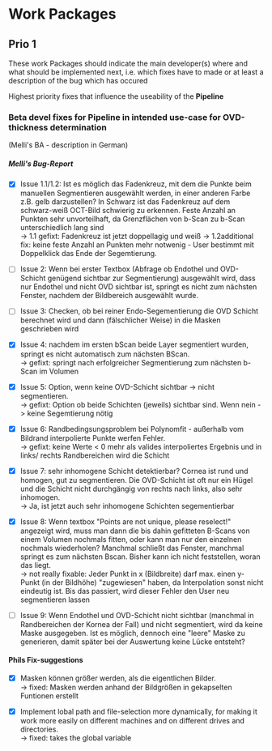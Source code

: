 # Work Packages
## Prio 1
These work Packages should indicate the main developer(s) where and what should be implemented next, i.e. which fixes have to made or at least a description of the bug which has occured

Highest priority fixes that influence the useability of the **Pipeline**


### Beta devel fixes for **Pipeline** in intended use-case for OVD-thickness determination
(Melli's BA - description in German)

##### Melli's Bug-Report
- [x] Issue 1.1/1.2: Ist es möglich das Fadenkreuz, mit dem die Punkte beim manuellen Segmentieren ausgewählt werden, in einer anderen Farbe z.B. gelb darzustellen? In Schwarz ist das Fadenkreuz auf dem schwarz-weiß OCT-Bild schwierig zu erkennen. Feste Anzahl an Punkten sehr unvorteilhaft, da Grenzflächen von b-Scan zu b-Scan unterschiedlich lang sind  <br />
-> 1.1 gefixt: Fadenkreuz ist jetzt doppellagig und weiß
-> 1.2additional fix: keine feste Anzahl an Punkten mehr notwenig - User bestimmt mit Doppelklick das Ende der Segemtierung.

- [ ] Issue 2: Wenn bei erster Textbox (Abfrage ob Endothel und OVD-Schicht genügend sichtbar zur Segmentierung) ausgewählt wird, dass nur Endothel und nicht OVD sichtbar ist, springt es nicht zum nächsten Fenster, nachdem der Bildbereich ausgewählt wurde.

- [ ] Issue 3: Checken, ob bei reiner Endo-Segementierung die OVD Schicht berechnet wird und dann (fälschlicher Weise) in die Masken geschrieben wird

- [x] Issue 4: nachdem im ersten bScan beide Layer segmentiert wurden, springt es nicht automatisch zum nächsten BScan.  <br />
-> gefixt: springt nach erfolgreicher Segmentierung zum nächsten b-Scan im Volumen

- [x] Issue 5: Option, wenn keine OVD-Schicht sichtbar -> nicht segmentieren.  <br />
-> gefixt: Option ob beide Schichten (jeweils) sichtbar sind. Wenn nein -> keine Segemtierung nötig

- [x] Issue 6: Randbedingsungsproblem bei Polynomfit - außerhalb vom Bildrand interpolierte Punkte werfen Fehler. <br />
-> gefixt: keine Werte < 0 mehr als valides interpoliertes Ergebnis und in links/ rechts Randbereichen wird die Schicht

- [x] Issue 7: sehr inhomogene Schicht detektierbar? Cornea ist rund und homogen, gut zu segmentieren. Die OVD-Schicht ist oft nur ein Hügel und die Schicht nicht durchgängig von rechts nach links, also sehr inhomogen.  <br />
-> Ja, ist jetzt auch sehr inhomogene Schichten segementierbar

- [x] Issue 8: Wenn textbox "Points are not unique, please reselect!" angezeigt wird, muss man dann die bis dahin gefitteten B-Scans von einem Volumen nochmals fitten, oder kann man nur den einzelnen nochmals wiederholen? Manchmal schließt das Fenster, manchmal springt es zum nächsten Bscan. Bisher kann ich nicht feststellen, woran das liegt.  <br />
-> not really fixable: Jeder Punkt in x (Bildbreite) darf max. einen y-Punkt (in der Bildhöhe) "zugewiesen" haben, da Interpolation sonst nicht eindeutig ist. Bis das passiert, wird dieser Fehler den User neu segmentieren lassen

- [ ] Issue 9: Wenn Endothel und OVD-Schicht nicht sichtbar (manchmal in Randbereichen der Kornea der Fall) und nicht segmentiert, wird da keine Maske ausgegeben. Ist es möglich, dennoch eine "leere" Maske zu generieren, damit später bei der Auswertung keine Lücke entsteht?


#### Phils Fix-suggestions
- [x] Masken können größer werden, als die eigentlichen Bilder.  <br />
-> fixed: Masken werden anhand der Bildgrößen in gekapselten Funtionen erstellt

- [x] Implement lobal path and file-selection more dynamically, for making it work more easily on different machines and on different drives and directories. <br />
-> fixed: takes the global variable
